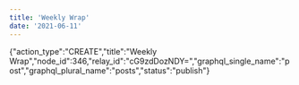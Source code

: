 ```yaml
---
title: 'Weekly Wrap'
date: '2021-06-11'
---
```


{"action_type":"CREATE","title":"Weekly Wrap","node_id":346,"relay_id":"cG9zdDozNDY=","graphql_single_name":"post","graphql_plural_name":"posts","status":"publish"}
